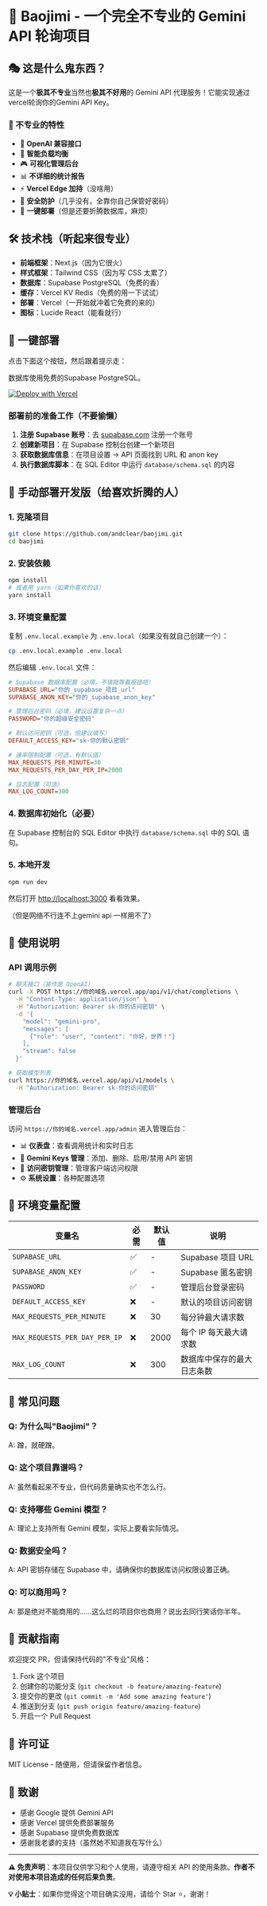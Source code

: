 # 🍚 Baojimi - 一个完全不专业的 Gemini API 轮询项目

## 🎭 这是什么鬼东西？

这是一个**极其不专业**当然也**极其不好用**的 Gemini API 代理服务！它能实现通过vercel轮询你的Gemini API Key。

### 🌟 不专业的特性

- 🎪 **OpenAI 兼容接口**
- 🎯 **智能负载均衡**
- 🎮 **可视化管理后台**
- 📊 **不详细的统计报告**
- ⚡ **Vercel Edge 加持**（没啥用）
- 🔐 **安全防护**（几乎没有，全靠你自己保管好密码）
- 🚀 **一键部署**（但是还要折腾数据库，麻烦）

## 🛠️ 技术栈（听起来很专业）

- **前端框架**：Next.js（因为它很火）
- **样式框架**：Tailwind CSS（因为写 CSS 太累了）
- **数据库**：Supabase PostgreSQL（免费的香）
- **缓存**：Vercel KV Redis（免费的用一下试试）
- **部署**：Vercel（一开始就冲着它免费的来的）
- **图标**：Lucide React（能看就行）

## 🚀 一键部署

点击下面这个按钮，然后跟着提示走：

数据库使用免费的Supabase PostgreSQL。

[![Deploy with Vercel](https://vercel.com/button)](https://vercel.com/new/clone?repository-url=https%3A%2F%2Fgithub.com%2Fandclear%2Fbaojimi&env=SUPABASE_URL,SUPABASE_ANON_KEY,PASSWORD,DEFAULT_ACCESS_KEY&envDescription=Supabase%20%E6%95%B0%E6%8D%AE%E5%BA%93%E9%85%8D%E7%BD%AE%E3%80%81%E7%AE%A1%E7%90%86%E5%91%98%E5%AF%86%E7%A0%81%E5%92%8C%E9%BB%98%E8%AE%A4%E8%AE%BF%E9%97%AE%E5%AF%86%E9%92%A5&envLink=https%3A%2F%2Fgithub.com%2Fandclear%2Fbaojimi%23%E7%8E%AF%E5%A2%83%E5%8F%98%E9%87%8F%E9%85%8D%E7%BD%AE&project-name=baojimi&repository-name=baojimi)

### 部署前的准备工作（不要偷懒）

1. **注册 Supabase 账号**：去 [supabase.com](https://supabase.com) 注册一个账号
2. **创建新项目**：在 Supabase 控制台创建一个新项目
3. **获取数据库信息**：在项目设置 → API 页面找到 URL 和 anon key
4. **执行数据库脚本**：在 SQL Editor 中运行 `database/schema.sql` 的内容

## 🔧 手动部署开发版（给喜欢折腾的人）

### 1. 克隆项目

```bash
git clone https://github.com/andclear/baojimi.git
cd baojimi
```

### 2. 安装依赖

```bash
npm install
# 或者用 yarn（如果你喜欢的话）
yarn install
```

### 3. 环境变量配置

复制 `.env.local.example` 为 `.env.local`（如果没有就自己创建一个）：

```bash
cp .env.local.example .env.local
```

然后编辑 `.env.local` 文件：

```ini
# Supabase 数据库配置（必填，不填就等着报错吧）
SUPABASE_URL="你的_supabase_项目_url"
SUPABASE_ANON_KEY="你的_supabase_anon_key"

# 管理后台密码（必填，建议设置复杂一点）
PASSWORD="你的超级安全密码"

# 默认访问密钥（可选，但建议填写）
DEFAULT_ACCESS_KEY="sk-你的默认密钥"

# 速率限制配置（可选，有默认值）
MAX_REQUESTS_PER_MINUTE=30
MAX_REQUESTS_PER_DAY_PER_IP=2000

# 日志配置（可选）
MAX_LOG_COUNT=300
```

### 4. 数据库初始化（必要）

在 Supabase 控制台的 SQL Editor 中执行 `database/schema.sql` 中的 SQL 语句。

### 5. 本地开发

```bash
npm run dev
```

然后打开 [http://localhost:3000](http://localhost:3000) 看看效果。

（但是网络不行连不上gemini api 一样用不了）



## 📖 使用说明

### API 调用示例

```bash
# 聊天接口（装作是 OpenAI）
curl -X POST https://你的域名.vercel.app/api/v1/chat/completions \
  -H "Content-Type: application/json" \
  -H "Authorization: Bearer sk-你的访问密钥" \
  -d '{
    "model": "gemini-pro",
    "messages": [
      {"role": "user", "content": "你好，世界！"}
    ],
    "stream": false
  }'

# 获取模型列表
curl https://你的域名.vercel.app/api/v1/models \
  -H "Authorization: Bearer sk-你的访问密钥"
```

### 管理后台

访问 `https://你的域名.vercel.app/admin` 进入管理后台：

- 📊 **仪表盘**：查看调用统计和实时日志
- 🔑 **Gemini Keys 管理**：添加、删除、启用/禁用 API 密钥
- 🎫 **访问密钥管理**：管理客户端访问权限
- ⚙️ **系统设置**：各种配置选项

## 🎯 环境变量配置

| 变量名 | 必需 | 默认值 | 说明 |
|--------|------|--------|------|
| `SUPABASE_URL` | ✅ | - | Supabase 项目 URL |
| `SUPABASE_ANON_KEY` | ✅ | - | Supabase 匿名密钥 |
| `PASSWORD` | ✅ | - | 管理后台登录密码 |
| `DEFAULT_ACCESS_KEY` | ❌ | - | 默认的项目访问密钥 |
| `MAX_REQUESTS_PER_MINUTE` | ❌ | 30 | 每分钟最大请求数 |
| `MAX_REQUESTS_PER_DAY_PER_IP` | ❌ | 2000 | 每个 IP 每天最大请求数 |
| `MAX_LOG_COUNT` | ❌ | 300 | 数据库中保存的最大日志条数 |

## 🐛 常见问题

### Q: 为什么叫"Baojimi"？
A: 蹭，就硬蹭。

### Q: 这个项目靠谱吗？
A: 虽然看起来不专业，但代码质量确实也不怎么行。

### Q: 支持哪些 Gemini 模型？
A: 理论上支持所有 Gemini 模型，实际上要看实际情况。

### Q: 数据安全吗？
A: API 密钥存储在 Supabase 中，请确保你的数据库访问权限设置正确。

### Q: 可以商用吗？
A: 那是绝对不能商用的……这么烂的项目你也商用？说出去同行笑话你半年。

## 🤝 贡献指南

欢迎提交 PR，但请保持代码的"不专业"风格：

1. Fork 这个项目
2. 创建你的功能分支 (`git checkout -b feature/amazing-feature`)
3. 提交你的更改 (`git commit -m 'Add some amazing feature'`)
4. 推送到分支 (`git push origin feature/amazing-feature`)
5. 开启一个 Pull Request

## 📄 许可证

MIT License - 随便用，但请保留作者信息。

## 🙏 致谢

- 感谢 Google 提供 Gemini API
- 感谢 Vercel 提供免费部署服务
- 感谢 Supabase 提供免费数据库
- 感谢我老婆的支持（虽然她不知道我在写什么）

---

**⚠️ 免责声明**：本项目仅供学习和个人使用，请遵守相关 API 的使用条款。**作者不对使用本项目造成的任何后果负责**。

**💡 小贴士**：如果你觉得这个项目确实没用，请给个 Star ⭐，谢谢！